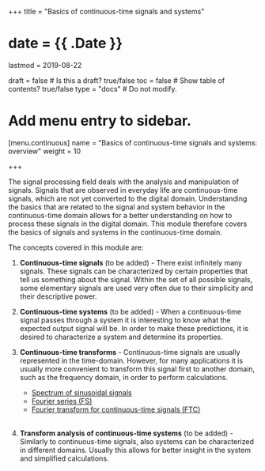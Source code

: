 +++
title = "Basics of continuous-time signals and systems"

# date = {{ .Date }}
lastmod = 2019-08-22

draft = false  # Is this a draft? true/false
toc = false  # Show table of contents? true/false
type = "docs"  # Do not modify.

# Add menu entry to sidebar.
[menu.continuous]
  name = "Basics of continuous-time signals and systems: overview"
  weight = 10

+++

The signal processing field deals with the analysis and manipulation of signals.
Signals that are observed in everyday life are continuous-time signals, which are not yet converted to the digital domain.
Understanding the basics that are related to the signal and system behavior in the continuous-time domain allows for a better understanding on how to process these signals in the digital domain. This module therefore covers the basics of signals and systems in the continuous-time domain.

The concepts covered in this module are:

1. **Continuous-time signals** (to be added) - There exist infinitely many signals. These signals can be characterized by certain properties that tell us something about the signal. Within the set of all possible signals, some elementary signals are used very often due to their simplicity and their descriptive power.

2. **Continuous-time systems** (to be added) - When a continuous-time signal passes through a system it is interesting to know what the expected output signal will be. In order to make these predictions, it is desired to characterize a system and determine its properties.

3. **Continuous-time transforms** - Continuous-time signals are usually represented in the time-domain. However, for many applications it is usually more convenient to transform this signal first to another domain, such as the frequency domain, in order to perform calculations.
    - <a href="../continuoussignalprocessing_transforms_spectrum_main">Spectrum of sinusoidal signals</a>
    - <a href="../continuoussignalprocessing_transforms_fourier_main">Fourier series (FS)</a>
    - <a href="../continuoussignalprocessing_transforms_ftc_main">Fourier transform for continuous-time signals (FTC)</a>
    <br></br>

4. **Transform analysis of continuous-time systems** (to be added) - Similarly to continuous-time signals, also systems can be characterized in different domains. Usually this allows for better insight in the system and simplified calculations.
